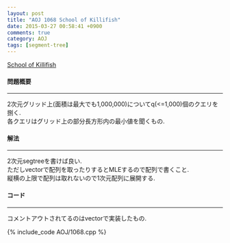 ```yaml
---
layout: post
title: "AOJ 1068 School of Killifish"
date: 2015-03-27 00:58:41 +0900
comments: true
category: AOJ
tags: [segment-tree]
---
```


[School of Killifish](http://judge.u-aizu.ac.jp/onlinejudge/description.jsp?id=1068)

#### 問題概要

****

2次元グリッド上(面積は最大でも1,000,000)についてq(<=1,000)個のクエリを捌く.  
各クエリはグリッド上の部分長方形内の最小値を聞くもの.

#### 解法

****

2次元segtreeを書けば良い.  
ただしvectorで配列を取ったりするとMLEするので配列で書くこと.  
縦横の上限で配列は取れないので1次元配列に展開する.

#### コード

****

コメントアウトされてるのはvectorで実装したもの.

{% include_code AOJ/1068.cpp %}
